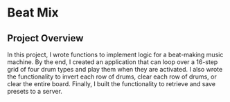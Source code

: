 # Beat Mix

## Project Overview

In this project, I wrote functions to implement logic for a beat-making music machine. By the end, I created an application that can loop over a 16-step grid of four drum types and play them when they are activated. I also wrote the functionality to invert each row of drums, clear each row of drums, or clear the entire board. Finally, I built the functionality to retrieve and save presets to a server.

